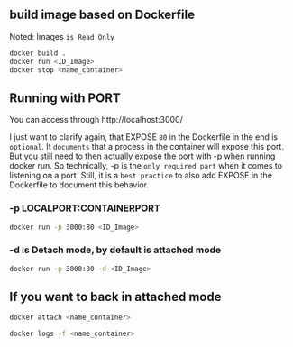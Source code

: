 ## build image based on Dockerfile
Noted: Images `is Read Only`
```bash
docker build .
docker run <ID_Image>
docker stop <name_container>
```
## Running with PORT
You can access through http://localhost:3000/

I just want to clarify again, that EXPOSE `80` in the Dockerfile in the end is `optional`. It `documents` that a process in the container will expose this port. But you still need to then actually expose the port with -p when running docker run. So technically, -p is the `only required part` when it comes to listening on a port. Still, it is a `best practice` to also add EXPOSE in the Dockerfile to document this behavior.

### -p LOCALPORT:CONTAINERPORT
```bash
docker run -p 3000:80 <ID_Image>
```
### -d is Detach mode, by default is attached mode
```bash
docker run -p 3000:80 -d <ID_Image>
```
## If you want to back in attached mode
```bash
docker attach <name_container>

docker logs -f <name_container>
```